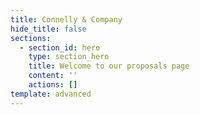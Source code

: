 ```yaml
---
title: Connelly & Company
hide_title: false
sections:
  - section_id: hero
    type: section_hero
    title: Welcome to our proposals page
    content: ''
    actions: []
template: advanced
---
```

